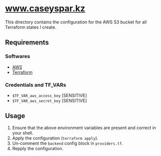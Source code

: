# www.caseyspar.kz
This directory contains the configuration for the AWS S3 bucket for all Terraform states I create.


## Requirements
### Softwares
* [AWS](https://docs.aws.amazon.com/cli/latest/userguide/getting-started-install.html)
* [Terraform](https://developer.hashicorp.com/terraform/tutorials/aws-get-started/install-cli)


### Credentials and TF_VARs
* `$TF_VAR_aws_access_key` [SENSITIVE]
* `$TF_VAR_aws_secret_key` [SENSITIVE]


## Usage
1. Ensure that the above environment variables are present and correct in your shell.
2. Apply the configuration (`terraform apply`).
3. Un-comment the `backend` config block in `providers.tf`.
4. Repply the configuration.
